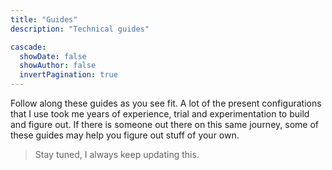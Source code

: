 ```yaml
---
title: "Guides"
description: "Technical guides"

cascade:
  showDate: false
  showAuthor: false
  invertPagination: true
---
```


Follow along these guides as you see fit. A lot of the present configurations
that I use took me years of experience, trial and experimentation to build and
figure out. If there is someone out there on this same journey, some of these
guides may help you figure out stuff of your own. 

> Stay tuned, I always keep updating this.
